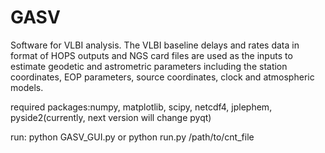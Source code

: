 # GASV
Software for VLBI analysis. The VLBI baseline delays and rates data in format of HOPS outputs and NGS card files are used as the inputs to estimate geodetic and astrometric parameters including the station coordinates, EOP parameters, source coordinates, clock and atmospheric models.

required packages:numpy, matplotlib, scipy, netcdf4, jplephem, pyside2(currently, next version will change pyqt)

run:
python GASV_GUI.py
or python run.py /path/to/cnt_file
